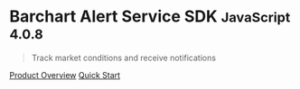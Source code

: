 # Barchart Alert Service SDK <small>JavaScript 4.0.8</small>

> Track market conditions and receive notifications

[Product Overview](/content/product_overview)
[Quick Start](/content/quick_start)
